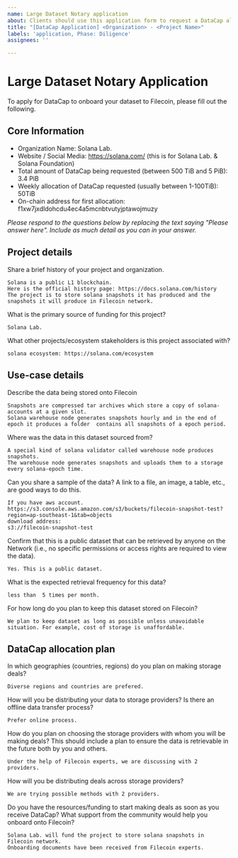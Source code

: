 ```yaml
---
name: Large Dataset Notary application
about: Clients should use this application form to request a DataCap allocation via a LDN for a dataset
title: "[DataCap Application] <Organization> - <Project Name>"
labels: 'application, Phase: Diligence'
assignees: ''

---
```

# Large Dataset Notary Application

To apply for DataCap to onboard your dataset to Filecoin, please fill out the following.

## Core Information
- Organization Name: Solana Lab.
- Website / Social Media: https://solana.com/ (this is for Solana Lab. & Solana Foundation)
- Total amount of DataCap being requested (between 500 TiB and 5 PiB): 3.4 PiB
- Weekly allocation of DataCap requested (usually between 1-100TiB): 50TiB 
- On-chain address for first allocation: f1xw7jxdldohcdu4ec4a5mcnbtvutyjptawojmuzy

_Please respond to the questions below by replacing the text saying "Please answer here". Include as much detail as you can in your answer._

## Project details

Share a brief history of your project and organization.
```
Solana is a public L1 blockchain. 
Here is the official history page: https://docs.solana.com/history
The project is to store solana snapshots it has produced and the snapshots it will produce in Filecoin network.
```

What is the primary source of funding for this project?
```
Solana Lab.
```

What other projects/ecosystem stakeholders is this project associated with?
```
solana ecosystem: https://solana.com/ecosystem
```

## Use-case details

Describe the data being stored onto Filecoin
```
Snapshots are compressed tar archives which store a copy of solana-accounts at a given slot.
Solana warehouse node generates snapshots hourly and in the end of epoch it produces a folder  contains all snapshots of a epoch period.

```
Where was the data in this dataset sourced from?
```
A special kind of solana validator called warehouse node produces snapshots. 
The warehouse node generates snapshots and uploads them to a storage every solana-epoch time.

```

Can you share a sample of the data? A link to a file, an image, a table, etc., are good ways to do this. 
```
If you have aws account. 
https://s3.console.aws.amazon.com/s3/buckets/filecoin-snapshot-test?region=ap-southeast-1&tab=objects
download address:
s3://filecoin-snapshot-test
```
        
Confirm that this is a public dataset that can be retrieved by anyone on the Network (i.e., no specific permissions or access rights are required to view the data).
```
Yes. This is a public dataset.
```

What is the expected retrieval frequency for this data?
```
less than  5 times per month.
```

For how long do you plan to keep this dataset stored on Filecoin?
```
We plan to keep dataset as long as possible unless unavoidable situation. For example, cost of storage is unaffordable.
```


## DataCap allocation plan

In which geographies (countries, regions) do you plan on making storage deals?
```
Diverse regions and countries are prefered. 

```

How will you be distributing your data to storage providers? Is there an offline data transfer process?
```
Prefer online process. 
```
How do you plan on choosing the storage providers with whom you will be making deals? This should include a plan to ensure the data is retrievable in the future both by you and others.
```
Under the help of Filecoin experts, we are discussing with 2 providers.
```

How will you be distributing deals across storage providers?
```
We are trying possible methods with 2 providers.
```

Do you have the resources/funding to start making deals as soon as you receive DataCap? What support from the community would help you onboard onto Filecoin?
```
Solana Lab. will fund the project to store solana snapshots in Filecoin network.
Onboarding documents have been received from Filecoin experts.

```
